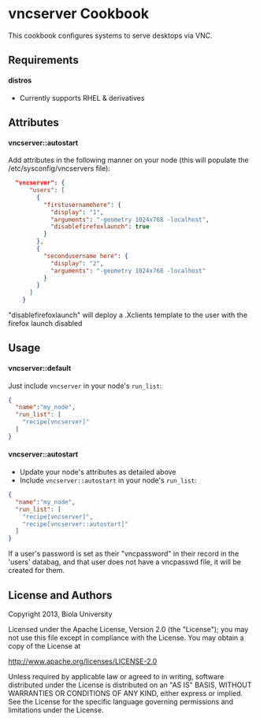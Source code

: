 vncserver Cookbook
==================
This cookbook configures systems to serve desktops via VNC.

Requirements
------------

#### distros
- Currently supports RHEL & derivatives

Attributes
----------
#### vncserver::autostart

Add attributes in the following manner on your node (this will populate the /etc/sysconfig/vncservers file):

```json
  "vncserver": {
      "users": [
        {
          "firstusernamehere": {
            "display": "1",
            "arguments": "-geometry 1024x768 -localhost",
            "disablefirefoxlaunch": true
          }
        },
        {
          "secondusername here": {
            "display": "2",
            "arguments": "-geometry 1024x768 -localhost"
          }
        }
      ]
    }
```

"disablefirefoxlaunch" will deploy a .Xclients template to the user with the firefox launch disabled

Usage
-----
#### vncserver::default
Just include `vncserver` in your node's `run_list`:

```json
{
  "name":"my_node",
  "run_list": [
    "recipe[vncserver]"
  ]
}
```

#### vncserver::autostart
* Update your node's attributes as detailed above
* Include `vncserver::autostart` in your node's `run_list`:

```json
{
  "name":"my_node",
  "run_list": [
    "recipe[vncserver]",
    "recipe[vncserver::autostart]"
  ]
}
```

If a user's password is set as their "vncpassword" in their record in the 'users' databag, and that user does not have a vncpasswd file, it will be created for them.


License and Authors
-------------------
 Copyright 2013, Biola University 

 Licensed under the Apache License, Version 2.0 (the "License");
 you may not use this file except in compliance with the License.
 You may obtain a copy of the License at

 http://www.apache.org/licenses/LICENSE-2.0

 Unless required by applicable law or agreed to in writing, software
 distributed under the License is distributed on an "AS IS" BASIS,
 WITHOUT WARRANTIES OR CONDITIONS OF ANY KIND, either express or implied.
 See the License for the specific language governing permissions and
 limitations under the License.

